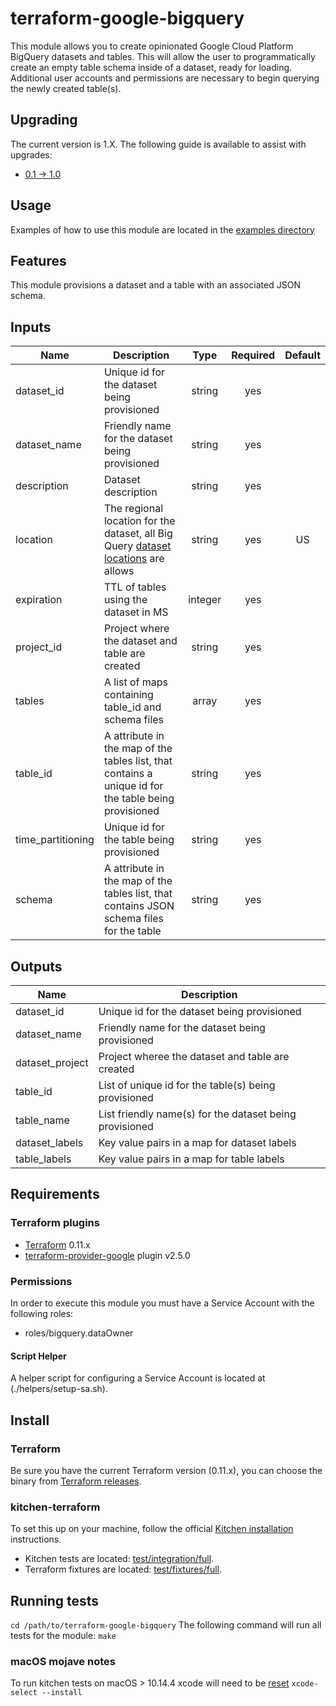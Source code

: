 # terraform-google-bigquery

This module allows you to create opinionated Google Cloud Platform BigQuery datasets and tables.
This will allow the user to programmatically create an empty table schema inside of a dataset, ready for loading.
Additional user accounts and permissions are necessary to begin querying the newly created table(s).

## Upgrading

The current version is 1.X. The following guide is available to assist with upgrades:

- [0.1 -> 1.0](./docs/upgrading_to_bigquery_v1.0.md)

## Usage
Examples of how to use this module are located in the [examples directory](./examples)

## Features
This module provisions a dataset and a table with an associated JSON schema.

[^]: (autogen_docs_start)

## Inputs
| Name | Description | Type | Required | Default |
|------|-------------|:----:|:-----:|:-----:|
| dataset_id | Unique id for the dataset being provisioned | string| yes ||
| dataset_name | Friendly name for the dataset being provisioned | string | yes ||
| description | Dataset description | string | yes |  ||
| location | The regional location for the dataset, all Big Query [dataset locations](https://cloud.google.com/bigquery/docs/locations) are allows | string | yes | US ||
| expiration | TTL of tables using the dataset in MS | integer | yes ||
| project_id | Project where the dataset and table are created | string | yes ||
| tables  | A list of maps containing table_id and schema files | array | yes ||
| table_id  | A attribute in the map of the tables list, that contains a unique id for the table being provisioned | string | yes ||
| time_partitioning | Unique id for the table being provisioned | string | yes ||
| schema | A attribute in the map of the tables list, that contains JSON schema files for the table | string | yes ||

## Outputs
| Name | Description |
|------|-------------|
| dataset_id | Unique id for the dataset being provisioned |
| dataset_name | Friendly name for the dataset being provisioned |
| dataset_project | Project wheree the dataset and table are created |
| table_id | List of unique id for the table(s) being provisioned |
| table_name | List friendly name(s) for the dataset being provisioned |
| dataset_labels | Key value pairs in a map for dataset labels |
| table_labels | Key value pairs in a map for table labels |

[^]: (autogen_docs_end)

## Requirements
### Terraform plugins
- [Terraform](https://www.terraform.io/downloads.html) 0.11.x
- [terraform-provider-google](https://github.com/terraform-providers/terraform-provider-google) plugin v2.5.0

### Permissions
In order to execute this module you must have a Service Account with the following roles:
 - roles/bigquery.dataOwner

#### Script Helper
A helper script for configuring a Service Account is located at (./helpers/setup-sa.sh).

## Install
### Terraform
Be sure you have the current Terraform version (0.11.x), you can choose the binary from [Terraform releases](https://releases.hashicorp.com/terraform/).

### kitchen-terraform
To set this up on your machine, follow the official [Kitchen installation](https://github.com/newcontext-oss/kitchen-terraform) instructions.
- Kitchen tests are located: [test/integration/full](test/integration/full).
- Terraform fixtures are located: [test/fixtures/full](test/fixtures/full).

## Running tests
`cd /path/to/terraform-google-bigquery`
The following command will run all tests for the module:
`make`

### macOS mojave notes
To run kitchen tests on macOS > 10.14.4 xcode will need to be [reset](https://apple.stackexchange.com/questions/254380/why-am-i-getting-an-invalid-active-developer-path-when-attempting-to-use-git-a)
`xcode-select --install`
